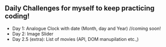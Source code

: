 ## Daily Challenges for myself to keep practicing coding!

- Day 1: Analogue Clock with date (Month, day and Year)
//coming soon!
- Day 2: Image Slider
- Day 2.5 (extra): List of movies (API, DOM manupilation etc.,)